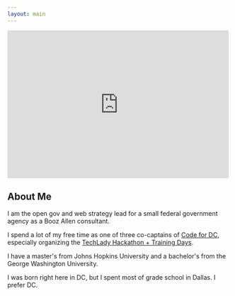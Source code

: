 ```yaml
---
layout: main
---
```


<iframe src="https://www.flickr.com/photos/mvjantzen/11361250074/in/photostream/player/" width="500" height="333" frameborder="0"></iframe>

## About Me

I am the open gov and web strategy lead for a small federal government agency as a Booz Allen consultant.

I spend a lot of my free time as one of three co-captains of [Code for DC](http://codefordc.org), especially organizing the [TechLady Hackathon + Training Days](http://techladyhackathon.org).

I have a master's from Johns Hopkins University and a bachelor's from the George Washington University.

I was born right here in DC, but I spent most of grade school in Dallas. I prefer DC.
